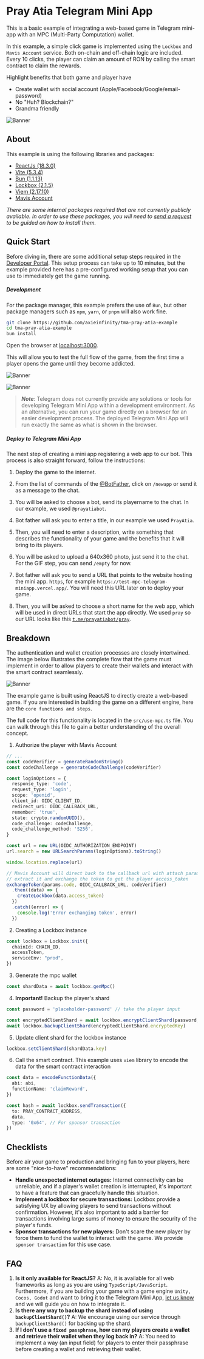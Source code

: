 # Pray Atia Telegram Mini App 

This is a basic example of integrating a web-based game in Telegram mini-app with an MPC (Multi-Party Computation) wallet.

In this example, a simple click game is implemented using the `Lockbox` and `Mavis Account` service. Both on-chain and off-chain logic are included. Every 10 clicks, the player can claim an amount of RON by calling the smart contract to claim the rewards.

Highlight benefits that both game and player have
- Create wallet with social account (Apple/Facebook/Google/email-password)
- No "Huh? Blockchain?"
- Grandma friendly

![Banner](/docs/banner.png)

## About
This example is using the following libraries and packages:
- [ReactJs (18.3.0)](https://react.dev/)
- [Vite (5.3.4)](https://vitejs.dev/)
- [Bun (1.1.13)](https://bun.sh/)
- [Lockbox (2.1.5)](https://docs.skymavis.com/mavis/mpc/overview)
- [Viem (2.17.10)](https://viem.sh/)
- [Mavis Account](https://docs.skymavis.com/mavis/mavis-account/overview)

_There are some internal packages required that are not currently publicly available. In order to use these packages, you will need to [send a request]() to be guided on how to install them._


## Quick Start

Before diving in, there are some additional setup steps required in the [Developer Portal](https://developers.skymavis.com/). This setup process can take up to 10 minutes, but the example provided here has a pre-configured working setup that you can use to immediately get the game running.

##### Development
For the package manager, this example prefers the use of `Bun`, but other package managers such as `npm`, `yarn`, or `pnpm` will also work fine.

```bash
git clone https://github.com/axieinfinity/tma-pray-atia-example
cd tma-pray-atia-example
bun install
```

Open the browser at [localhost:3000](http://localhost:3000). 

This will allow you to test the full flow of the game, from the first time a player opens the game until they become addicted.

![Banner](/docs/demo-00.png)

![Banner](/docs/demo-01.png)


> _**Note**_: Telegram does not currently provide any solutions or tools for developing Telegram Mini App within a development environment. As an alternative, you can run your game directly on a browser for an easier development process. The deployed Telegram Mini App will run exactly the same as what is shown in the browser.

##### Deploy to Telegram Mini App

The next step of creating a mini app registering a web app to our bot. This process is also straight forward, follow the instructions:

1. Deploy the game to the internet.
2. From the list of commands of the [@BotFather](https://t.me/BotFather), click on  `/newapp` or send it as a message to the chat.

3. You will be asked to choose a bot, send its playername to the chat. In our example, we used `@prayatiabot`.

4. Bot father will ask you to enter a title, in our example we used `PrayAtia`.

5. Then, you will need to enter a description, write something that describes the functionality of your game and the benefits that it will bring to its players.

6. You will be asked to upload a 640x360 photo, just send it to the chat. For the GIF step, you can send `/empty` for now.

7. Bot father will ask you to send a URL that points to the website hosting the mini app. `https`, for example `https://test-mpc-telegram-miniapp.vercel.app/`. You will need this URL later on to deploy your game.

8. Then, you will be asked to choose a short name for the web app, which will be used in direct URLs that start the app directly. We used `pray` so our URL looks like this [`t.me/prayatiabot/pray`](https://t.me/prayatiabot/pray).


## Breakdown

The authentication and wallet creation processes are closely intertwined. The image below illustrates the complete flow that the game must implement in order to allow players to create their wallets and interact with the smart contract seamlessly.

![Banner](/docs/diagram.png)

The example game is built using ReactJS to directly create a web-based game. If you are interested in building the game on a different engine, here are the `core functions and steps`.

The full code for this functionality is located in the `src/use-mpc.ts` file. You can walk through this file to gain a better understanding of the overall concept.

1. Authorize the player with Mavis Account
```ts
// ...
const codeVerifier = generateRandomString()
const codeChallenge = generateCodeChallenge(codeVerifier)

const loginOptions = {
  response_type: 'code',
  request_type: 'login',
  scope: 'openid',
  client_id: OIDC_CLIENT_ID,
  redirect_uri: OIDC_CALLBACK_URL,
  remember: 'true',
  state: crypto.randomUUID(),
  code_challenge: codeChallenge,
  code_challenge_method: 'S256',
}

const url = new URL(OIDC_AUTHORIZATION_ENDPOINT)
url.search = new URLSearchParams(loginOptions).toString()

window.location.replace(url)

// Mavis Account will direct back to the callback url with attach params
// extract it and exchange the token to get the player access_token
exchangeToken(params.code, OIDC_CALLBACK_URL, codeVerifier)
  .then((data) => {
    createLockbox(data.access_token)
  })
  .catch((error) => {
    console.log('Error exchanging token', error)
  })
```

2. Creating a Lockbox instance
```ts
const lockbox = Lockbox.init({
  chainId: CHAIN_ID,
  accessToken,
  serviceEnv: "prod",
})
```
3. Generate the mpc wallet
```ts
const shardData = await lockbox.genMpc()
```
4. **Important!** Backup the player's shard
```ts
const password = 'placeholder-password' // take the player input

const encryptedClientShard = await lockbox.encryptClientShard(password, password.length)
await lockbox.backupClientShard(encryptedClientShard.encryptedKey)
```
5. Update client shard for the lockbox instance
```ts
lockbox.setClientShard(shardData.key)
```
6. Call the smart contract. This example uses `viem` library to encode the data for the smart contract interaction
```ts
const data = encodeFunctionData({
  abi: abi,
  functionName: 'claimReward',
})

const hash = await lockbox.sendTransaction({
  to: PRAY_CONTRACT_ADDRESS,
  data,
  type: '0x64', // For sponsor transaction
})
```

## Checklists

Before air your game to production and bringing fun to your players, here are some "nice-to-have" recommendations:
- **Handle unexpected internet outages:** Internet connectivity can be unreliable, and if a player's wallet creation is interrupted, it's important to have a feature that can gracefully handle this situation.
- **Implement a lockbox for secure transactions:** Lockbox provide a satisfying UX by allowing players to send transactions without confirmation. However, it's also important to add a barrier for transactions involving large sums of money to ensure the security of the player's funds.
- **Sponsor transactions for new players:** Don't scare the new player by force them to fund the wallet to interact with the game. We provide `sponsor transaction` for this use case.

## FAQ

1. **Is it only available for ReactJS?**
A: No, it is available for all web frameworks as long as you are using `TypeScript/JavaScript`. Furthermore, if you are building your game with a game engine `Unity, Cocos, Godot` and want to bring it to the Telegram Mini App, [let us know]() and we will guide you on how to integrate it.
2. **Is there any way to backup the shard instead of using `backupClientShard()`?**
A: We encourage using our service through `backupClientShard()` for backing up the shard.
3. **If I don't use a `fixed passphrase`, how can my players create a wallet and retrieve their wallet when they log back in?**
A: You need to implement a way (an input field) for players to enter their passphrase before creating a wallet and retrieving their wallet.